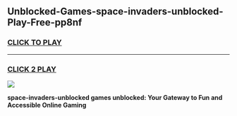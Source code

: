 
## Unblocked-Games-space-invaders-unblocked-Play-Free-pp8nf
<h3>
<a href="https://premium76.site?title=space-invaders-unblocked&ref=23A">CLICK TO PLAY</a></h3>
<hr>

<h3>
<a href="https://premium76.site?title=space-invaders-unblocked&ref=23A">CLICK 2 PLAY</a>
  
</h3>

<a href="https://premium76.site?title=space-invaders-unblocked&ref=23A"><img src="https://clearcache.store/games.png"></a>


**space-invaders-unblocked games unblocked: Your Gateway to Fun and Accessible Online Gaming**
